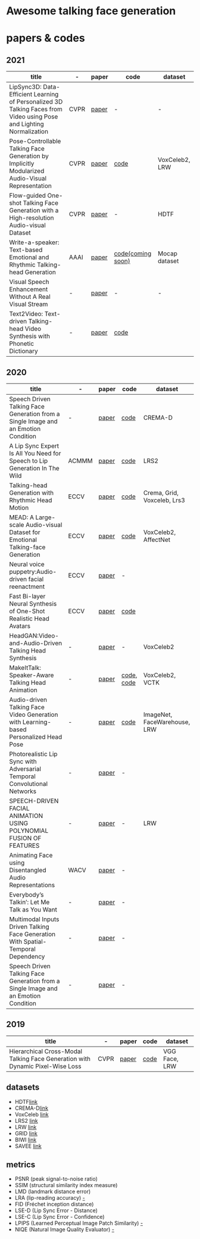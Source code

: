 # Awesome talking face generation

# papers & codes 

## 2021
| title | - | paper | code | dataset |
| --- | ---| --- | --- | --- |
|LipSync3D: Data-Efficient Learning of Personalized 3D Talking Faces from Video using Pose and Lighting Normalization|CVPR|[paper](https://openaccess.thecvf.com/content/CVPR2021/papers/Lahiri_LipSync3D_Data-Efficient_Learning_of_Personalized_3D_Talking_Faces_From_Video_CVPR_2021_paper.pdf)|-|-|
|Pose-Controllable Talking Face Generation by Implicitly Modularized Audio-Visual Representation|CVPR|[paper](https://openaccess.thecvf.com/content/CVPR2021/papers/Zhou_Pose-Controllable_Talking_Face_Generation_by_Implicitly_Modularized_Audio-Visual_Representation_CVPR_2021_paper.pdf)|[code](https://github.com/Hangz-nju-cuhk/Talking-Face_PC-AVS)|VoxCeleb2, LRW|
|Flow-guided One-shot Talking Face Generation with a High-resolution Audio-visual Dataset|CVPR|[paper](https://openaccess.thecvf.com/content/CVPR2021/papers/Zhang_Flow-Guided_One-Shot_Talking_Face_Generation_With_a_High-Resolution_Audio-Visual_Dataset_CVPR_2021_paper.pdf)|-|HDTF|
|Write-a-speaker: Text-based Emotional and Rhythmic Talking-head Generation |AAAI |[paper](https://arxiv.org/pdf/2104.07995.pdf) |[code(coming soon)](https://github.com/FuxiVirtualHuman/Write-a-Speaker)|Mocap dataset |
|Visual Speech Enhancement Without A Real Visual Stream | -| [paper](https://openaccess.thecvf.com/content/WACV2021/papers/Hegde_Visual_Speech_Enhancement_Without_a_Real_Visual_Stream_WACV_2021_paper.pdf)|-|-|
|Text2Video: Text-driven Talking-head Video Synthesis with Phonetic Dictionary|-|[paper](https://arxiv.org/pdf/2104.14631v1.pdf)|[code](https://github.com/sibozhang/Text2Video)|
## 2020
| title | - | paper | code | dataset |
| --- | ---| --- | --- | --- |
|Speech Driven Talking Face Generation from a Single Image and an Emotion Condition|-|[paper](https://arxiv.org/pdf/2008.03592.pdf)|[code](https://github.com/eeskimez/emotalkingface)|CREMA-D|
|A Lip Sync Expert Is All You Need for Speech to Lip Generation In The Wild | ACMMM|[paper](https://arxiv.org/pdf/2008.10010.pdf) |[code](https://github.com/Rudrabha/Wav2Lip) | LRS2 |
|Talking-head Generation with Rhythmic Head Motion |ECCV |[paper](https://arxiv.org/pdf/2007.08547.pdf) | [code](https://github.com/lelechen63/Talking-head-Generation-with-Rhythmic-Head-Motion)| Crema, Grid, Voxceleb, Lrs3  |
|MEAD: A Large-scale Audio-visual Dataset for Emotional Talking-face Generation|ECCV | [paper](https://wywu.github.io/projects/MEAD/support/MEAD.pdf)| [code](https://github.com/uniBruce/Mead)| VoxCeleb2, AffectNet |
|Neural voice puppetry:Audio-driven facial reenactment|ECCV|[paper](https://arxiv.org/pdf/1912.05566.pdf)|-| |
|Fast Bi-layer Neural Synthesis of One-Shot Realistic Head Avatars| ECCV|[paper](https://arxiv.org/pdf/2008.10174v1.pdf) |[code](https://github.com/saic-violet/bilayer-model)|
|HeadGAN:Video-and-Audio-Driven Talking Head Synthesis|-|[paper](https://arxiv.org/pdf/2012.08261v1.pdf)|-|VoxCeleb2|
|MakeItTalk: Speaker-Aware Talking Head Animation|-|[paper](https://arxiv.org/pdf/2004.12992.pdf)|[code](https://github.com/adobe-research/MakeItTalk), [code](https://github.com/yzhou359/MakeItTalk)| VoxCeleb2, VCTK |[paper](https://arxiv.org/pdf/2008.10174v1.pdf)|[code](https://github.com/saic-violet/bilayer-model)|VoxCeleb2|
|Audio-driven Talking Face Video Generation with Learning-based Personalized Head Pose |- |[paper](https://arxiv.org/pdf/2002.10137.pdf)|[code](https://github.com/yiranran/Audio-driven-TalkingFace-HeadPose)|  ImageNet,  FaceWarehouse,  LRW|
|Photorealistic Lip Sync with Adversarial Temporal Convolutional Networks| -|[paper](https://arxiv.org/pdf/2002.08700.pdf)|-| |
|SPEECH-DRIVEN FACIAL ANIMATION USING POLYNOMIAL FUSION OF FEATURES|-|[paper](https://arxiv.org/pdf/1912.05833.pdf)|-|LRW|
|Animating Face using Disentangled Audio Representations|WACV|[paper](https://arxiv.org/pdf/1910.00726.pdf)|-| |
|Everybody’s Talkin’: Let Me Talk as You Want|-|[paper](https://arxiv.org/pdf/2001.05201.pdf)|-| |
|Multimodal Inputs Driven Talking Face Generation With Spatial-Temporal Dependency|-|[paper](https://www.researchgate.net/profile/Jun_Yu42/publication/339224051_Multimodal_Inputs_Driven_Talking_Face_Generation_With_Spatial-Temporal_Dependency/links/5eae2c6a92851cb2676fa016/Multimodal-Inputs-Driven-Talking-Face-Generation-With-Spatial-Temporal-Dependency.pdf)|-| |
|Speech Driven Talking Face Generation from a Single Image and an Emotion Condition|-|[paper](https://arxiv.org/pdf/2008.03592v1.pdf)|-| |

## 2019
| title | - | paper | code | dataset |
| --- | ---| --- | --- | --- |
|Hierarchical Cross-Modal Talking Face Generation with Dynamic Pixel-Wise Loss|CVPR|[paper](https://arxiv.org/pdf/1905.03820.pdf)|[code](https://github.com/lelechen63/ATVGnet)|VGG Face, LRW|


## datasets
- HDTF[link](https://github.com/MRzzm/HDTF)
- CREMA-D[link](https://github.com/CheyneyComputerScience/CREMA-D)
- VoxCeleb [link](https://www.robots.ox.ac.uk/~vgg/data/voxceleb/)
- LRS2 [link](https://www.robots.ox.ac.uk/~vgg/data/lip_reading/lrs2.html)
- LRW [link](https://www.robots.ox.ac.uk/~vgg/data/lip_reading/lrw1.html)
- GRID [link](http://spandh.dcs.shef.ac.uk/avlombard/)
- BIWI [link](https://data.vision.ee.ethz.ch/cvl/datasets/b3dac2.en.html)
- SAVEE [link](http://kahlan.eps.surrey.ac.uk/savee/Download.html)

## metrics
- PSNR (peak signal-to-noise ratio) 
- SSIM (structural similarity index measure)
- LMD (landmark distance error)
- LRA (lip-reading accuracy) [-](https://arxiv.org/pdf/1804.04786.pdf)
- FID (Fréchet inception distance) 
- LSE-D (Lip Sync Error - Distance)
- LSE-C (Lip Sync Error - Confidence) 
- LPIPS (Learned Perceptual Image Patch Similarity) [-](https://arxiv.org/pdf/1801.03924.pdf)
- NIQE (Natural Image Quality Evaluator) [-](http://live.ece.utexas.edu/research/Quality/niqe_spl.pdf)

